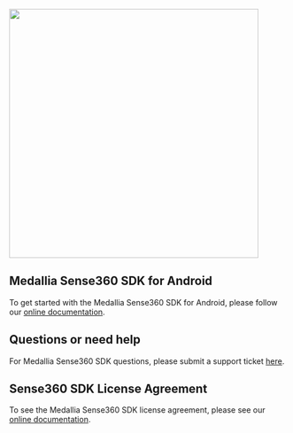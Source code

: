 <img
src="https://user-images.githubusercontent.com/109184597/229904478-59d1d0ea-7079-4ce2-bc1b-40eaf7885759.png"
width="450">

## Medallia Sense360 SDK for Android
To get started with the Medallia Sense360 SDK for Android, please follow
our [online documentation](https://docs.medallia.com/?resourceId=sense360-android-getting-started).

## Questions or need help
For Medallia Sense360 SDK questions, please submit a support ticket [here](https://help.medallia.com/).

## Sense360 SDK License Agreement
To see the Medallia Sense360 SDK license agreement, please see our [online documentation](https://docs.medallia.com/?resourceId=sense360-sdk-license).
